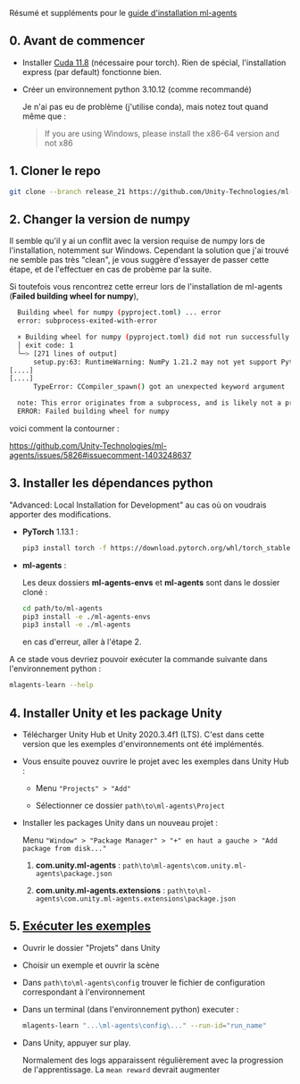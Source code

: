 Résumé et suppléments pour le [guide d'installation ml-agents](https://unity-technologies.github.io/ml-agents/Installation/)

## 0. Avant de commencer

- Installer [Cuda 11.8](https://developer.nvidia.com/cuda-11-8-0-download-archive) (nécessaire pour torch).
  Rien de spécial, l'installation express (par default) fonctionne bien.

- Créer un environnement python 3.10.12 (comme recommandé)

  Je n'ai pas eu de problème (j'utilise conda), mais notez tout quand même que :

  > If you are using Windows, please install the x86-64 version and not x86

## 1. Cloner le repo

```bash
git clone --branch release_21 https://github.com/Unity-Technologies/ml-agents.git
```

## 2. Changer la version de numpy

Il semble qu'il y ai un conflit avec la version requise de numpy lors de l'installation, notemment sur Windows. Cependant la solution que j'ai trouvé ne semble pas très "clean", je vous suggère d'essayer de passer cette étape, et de l'effectuer en cas de probème par la suite.

Si toutefois vous rencontrez cette erreur lors de l'installation de ml-agents (**Failed building wheel for numpy**),

```bash
  Building wheel for numpy (pyproject.toml) ... error
  error: subprocess-exited-with-error

  × Building wheel for numpy (pyproject.toml) did not run successfully.
  │ exit code: 1
  ╰─> [271 lines of output]
      setup.py:63: RuntimeWarning: NumPy 1.21.2 may not yet support Python 3.10.
[....]
[....]
      TypeError: CCompiler_spawn() got an unexpected keyword argument 'env'

  note: This error originates from a subprocess, and is likely not a problem with pip.
  ERROR: Failed building wheel for numpy
```

voici comment la contourner :

https://github.com/Unity-Technologies/ml-agents/issues/5826#issuecomment-1403248637

## 3. Installer les dépendances python

"Advanced: Local Installation for Development" au cas où on voudrais apporter des modifications.

- **PyTorch** 1.13.1 :

  ```bash
  pip3 install torch -f https://download.pytorch.org/whl/torch_stable.html
  ```

- **ml-agents** :

  Les deux dossiers **ml-agents-envs** et **ml-agents** sont dans le dossier cloné :

  ```bash
  cd path/to/ml-agents
  pip3 install -e ./ml-agents-envs
  pip3 install -e ./ml-agents
  ```

  en cas d'erreur, aller à l'étape 2.

A ce stade vous devriez pouvoir exécuter la commande suivante dans l'environnement python :

```bash
mlagents-learn --help
```

## 4. Installer Unity et les package Unity

- Télécharger Unity Hub et Unity 2020.3.4f1 (LTS). C'est dans cette version que les exemples d'environnements ont été implémentés.

- Vous ensuite pouvez ouvrire le projet avec les exemples dans Unity Hub :

  - Menu `"Projects" > "Add"`

  - Sélectionner ce dossier `path\to\ml-agents\Project`

- Installer les packages Unity dans un nouveau projet :

  Menu `"Window" > "Package Manager" > "+" en haut a gauche > "Add package from disk..."`

  1. **com.unity.ml-agents** : `path\to\ml-agents\com.unity.ml-agents\package.json`

  2. **com.unity.ml-agents.extensions** : `path\to\ml-agents\com.unity.ml-agents.extensions\package.json`

## 5. [Exécuter les exemples](https://github.com/Unity-Technologies/ml-agents/blob/main/docs/Getting-Started.md)

- Ouvrir le dossier "Projets" dans Unity
- Choisir un exemple et ouvrir la scène
- Dans `path\to\ml-agents\config` trouver le fichier de configuration correspondant à l'environnement
- Dans un terminal (dans l'environnement python) executer :

  ```bash
  mlagents-learn "...\ml-agents\config\..." --run-id="run_name"
  ```

- Dans Unity, appuyer sur play.

  Normalement des logs apparaissent régulièrement avec la progression de l'apprentissage. La `mean reward` devrait augmenter
